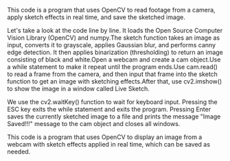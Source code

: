 This code is a program that uses OpenCV to read footage from a camera, apply sketch effects in real time, and save the sketched image.

Let's take a look at the code line by line.
It loads the Open Source Computer Vision Library (OpenCV) and numpy.The sketch function takes an image as input, converts it to grayscale, applies Gaussian blur, and performs canny edge detection. It then applies binarization (thresholding) to return an image consisting of black and white.Open a webcam and create a cam object.Use a while statement to make it repeat until the program ends.Use cam.read() to read a frame from the camera, and then input that frame into the sketch function to get an image with sketching effects.After that, use cv2.imshow() to show the image in a window called Live Sketch.

We use the cv2.waitKey() function to wait for keyboard input. Pressing the ESC key exits the while statement and exits the program. Pressing Enter saves the currently sketched image to a file and prints the message "Image Saved!!!" message to the cam object and closes all windows.

This code is a program that uses OpenCV to display an image from a webcam with sketch effects applied in real time, which can be saved as needed.
